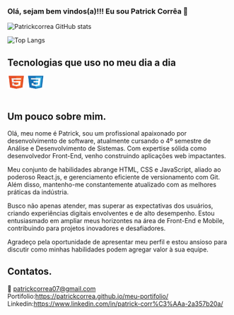 ### Olá, sejam bem vindos(a)!!! Eu sou Patrick Corrêa 👋

![Patrickcorrea GitHub stats](https://github-readme-stats.vercel.app/api?username=patrickcorrea&show_icons=true&theme=neon)

![Top Langs](https://github-readme-stats.vercel.app/api/top-langs/?username=patrickcorrea&layout=compact&theme=neon)

## Tecnologias que uso no meu dia a dia

<div style="display: inline_block>
 <br/>
![JavaScript](https://img.shields.io/badge/JavaScript-F7DF1E?style=for-the-badge&logo=javascript&logoColor=black)&nbsp;
<img height="30" width="40" src= https://raw.githubusercontent.com/devicons/devicon/master/icons/react/react-original.svg>
<img height="30" width="40" src= https://raw.githubusercontent.com/devicons/devicon/master/icons/html5/html5-original.svg>
<img height="30" width="40" src= https://raw.githubusercontent.com/devicons/devicon/master/icons/css3/css3-original.svg>
</div> <br/>
 
 ## Um pouco sobre mim.
 
<p>Olá, meu nome é Patrick, sou um profissional apaixonado por desenvolvimento de software, atualmente cursando o 4º semestre de Análise e Desenvolvimento de Sistemas. Com expertise sólida como desenvolvedor Front-End, venho construindo aplicações web impactantes.

Meu conjunto de habilidades abrange HTML, CSS e JavaScript, aliado ao poderoso React.js, e gerenciamento eficiente de versionamento com Git. Além disso, mantenho-me constantemente atualizado com as melhores práticas da indústria.

Busco não apenas atender, mas superar as expectativas dos usuários, criando experiências digitais envolventes e de alto desempenho. Estou entusiasmado em ampliar meus horizontes na área de Front-End e Mobile, contribuindo para projetos inovadores e desafiadores.

Agradeço pela oportunidade de apresentar meu perfil e estou ansioso para discutir como minhas habilidades podem agregar valor à sua equipe.<p/>
 
## Contatos.

📧 patrickcorrea07@gmail.com <br/>
Portifolio:https://patrickcorrea.github.io/meu-portifolio/ <br/>
Linkedin:https://www.linkedin.com/in/patrick-corr%C3%AAa-2a357b20a/
